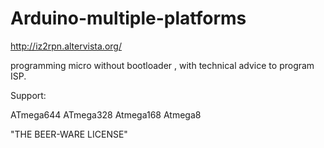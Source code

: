 # Arduino-multiple-platforms
http://iz2rpn.altervista.org/


programming micro without bootloader , with technical advice to program ISP.

Support:

ATmega644
ATmega328 
Atmega168
Atmega8

"THE BEER-WARE LICENSE"
